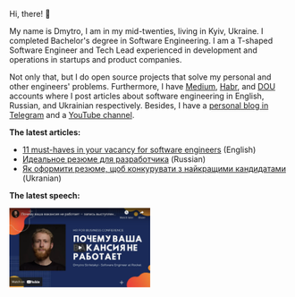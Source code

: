 Hi, there! 👋

My name is Dmytro, I am in my mid-twenties, living in Kyiv, Ukraine. I completed Bachelor's degree in Software Engineering.
I am a T-shaped Software Engineer and Tech Lead experienced in development and operations in startups and product companies.

Not only that, but I do open source projects that solve my personal and other engineers' problems. Furthermore, I have
[Medium](https://dmytrostriletskyi.medium.com), [Habr](https://habr.com/ru/users/dmytrostriletskyi/posts), and 
[DOU](https://dou.ua/users/dmytrostriletskyi/articles) accounts where I post articles about software engineering in English,
Russian, and Ukrainian respectively. Besides, I have a [personal blog in Telegram](https://t.me/dmytrostriletskyi) and a 
[YouTube channel](https://www.youtube.com/channel/UCcVosFK5p425MTnWef095NQ).

**The latest articles:**

* [11 must-haves in your vacancy for software engineers](https://dmytrostriletskyi.medium.com/11-must-haves-in-your-vacancy-for-software-engineers-b9396ef24f49) (English)
* [Идеальное резюме для разработчика](https://habr.com/ru/post/542372) (Russian)
* [Як оформити резюме, щоб конкурувати з найкращими кандидатами](https://dou.ua/lenta/columns/perfect-resume-for-developer) (Ukranian)

**The latest speech:**

<a href="http://www.youtube.com/watch?v=OaS6vOAh6Vs"><img src="latest_speech_video_screenshoot.png" align="left" width="50%"></a>
